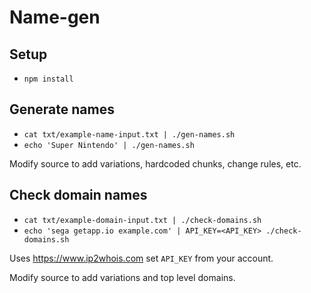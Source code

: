 # Name-gen

## Setup

- `npm install` 

## Generate names

- `cat txt/example-name-input.txt | ./gen-names.sh`
- `echo 'Super Nintendo' | ./gen-names.sh`

Modify source to add variations, hardcoded chunks, change rules, etc.

## Check domain names

- `cat txt/example-domain-input.txt | ./check-domains.sh`
- `echo 'sega getapp.io example.com' | API_KEY=<API_KEY> ./check-domains.sh`

Uses https://www.ip2whois.com set `API_KEY` from your account.

Modify source to add variations and top level domains.